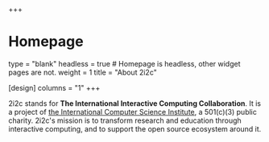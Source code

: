 +++
# Homepage
type = "blank"
headless = true  # Homepage is headless, other widget pages are not.
weight = 1
title = "About 2i2c"

[design]
  columns = "1"
+++

2i2c stands for **The International Interactive Computing Collaboration**. It is a project of [the International Computer Science Institute](http://www.icsi.berkeley.edu/), a 501(c)(3) public charity. 2i2c's mission is to transform research and education through interactive computing, and to support the open source ecosystem around it.
